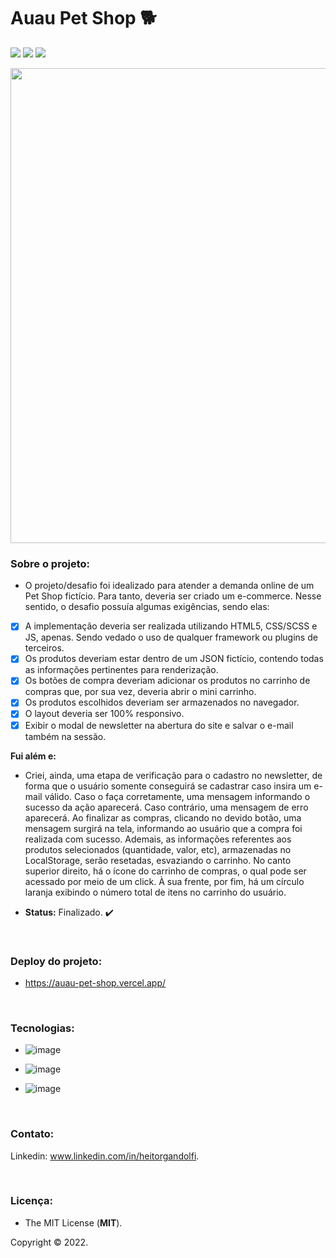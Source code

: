 # Auau Pet Shop :dog2:

<img src="http://img.shields.io/static/v1?label=STATUS&message=FINALIZADO&color=success&style=for-the-badge"/> <img src="http://img.shields.io/static/v1?label=release%20date&message=DECEMBER%202022&color=green&style=for-the-badge"/> <img src="http://img.shields.io/static/v1?label=license&message=MIT&color=informational&style=for-the-badge"/>

<div align="center">

<img src="https://user-images.githubusercontent.com/113437603/209727045-23255a0a-0110-416e-b7ef-3ea6b5c2b5e4.png" width="760px">
 
 </div>

### **Sobre o projeto:**

- O projeto/desafio foi idealizado para atender a demanda online de um Pet Shop fictício. Para tanto, deveria ser criado um e-commerce. Nesse sentido, o desafio possuía algumas exigências, sendo elas:

- [x] A implementação deveria ser realizada utilizando HTML5, CSS/SCSS e JS, apenas. Sendo vedado o uso de qualquer framework ou plugins de terceiros.
- [x] Os produtos deveriam estar dentro de um JSON fictício, contendo todas as informações pertinentes para renderização.
- [x] Os botões de compra deveriam adicionar os produtos no carrinho de compras que, por sua vez, deveria abrir o mini carrinho.
- [x] Os produtos escolhidos deveriam ser armazenados no navegador.
- [x] O layout deveria ser 100% responsivo.
- [x] Exibir o modal de newsletter na abertura do site e salvar o e-mail também na sessão.

**Fui além e:**
- Criei, ainda, uma etapa de verificação para o cadastro no newsletter, de forma que o usuário somente conseguirá se cadastrar caso insira um e-mail válido. Caso o faça corretamente, uma mensagem informando o sucesso da ação aparecerá. Caso contrário, uma mensagem de erro aparecerá. Ao finalizar as compras, clicando no devido botão, uma mensagem surgirá na tela, informando ao usuário que a compra foi realizada com sucesso. Ademais, as informações referentes aos produtos selecionados (quantidade, valor, etc), armazenadas no LocalStorage, serão resetadas, esvaziando o carrinho. No canto superior direito, há o ícone do carrinho de compras, o qual pode ser acessado por meio de um click. À sua frente, por fim, há um círculo laranja exibindo o número total de itens no carrinho do usuário.

- **Status:** Finalizado. :heavy_check_mark: 

<br>

### **Deploy do projeto:**

- https://auau-pet-shop.vercel.app/

<br>


### **Tecnologias:**

- ![image](https://img.shields.io/badge/JavaScript-F7DF1E?style=for-the-badge&logo=javascript&logoColor=black
)

- ![image](https://img.shields.io/badge/HTML5-E34F26?style=for-the-badge&logo=html5&logoColor=white
)
- ![image](https://img.shields.io/badge/CSS3-1572B6?style=for-the-badge&logo=css3&logoColor=white
)

<br>

### **Contato:**

Linkedin: www.linkedin.com/in/heitorgandolfi.


<br>

### **Licença:**

- The MIT License (**MIT**).

Copyright ©️ 2022.
